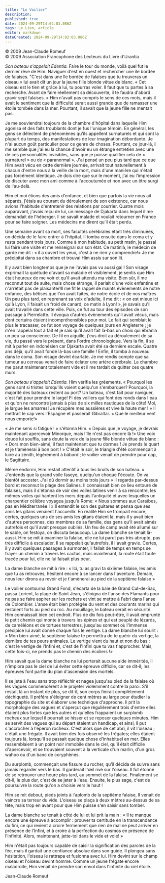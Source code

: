 ```yaml
---
title: "Le Voilier"
description: 
published: true
date: 2024-09-29T14:02:03.086Z
tags: Le Lien, article
editor: markdown
dateCreated: 2024-09-29T14:02:03.086Z
---
```


<p class="v-card v-sheet theme--light grey lighten-3 px-2">© 2009 Jean-Claude Romeuf<br>© 2009 Association Francophone des Lecteurs du Livre d'Urantia</p>

_Son bateau s'appelait Edentia._ Faire le tour du monde, voilà quel fut le dernier rêve de Him. Naviguer d'est en ouest et rechercher une île bordée de falaises. "C'est dans une île bordée de falaises que tu trouveras un oiseau » lui avait dit un jour la jeune fille blonde vêtue de blanc. « Cet oiseau est le tien et grâce à lui, tu pourras voler. Il faut que tu partes à sa recherche. Avant de faire réellement sa découverte, il te faudra d'abord gravir sept falaises. » Him n'avait pas compris le sens de ces mots, mais il avait le sentiment que la difficulté serait aussi grande que de ramasser une étoile tombée dans la mer. Pourtant, il savait que la jeune fille ne mentait pas.

Je me souviendrai toujours de la chambre d'hôpital dans laquelle Him agonisa et des faits troublants dont je fus l'unique témoin. En général, les gens se délectent de phénomènes qu'ils appellent surnaturels et qui sont la plupart du temps, des manifestations de leur imagination débordante. Je n'ai aucun goût particulier pour ce genre de choses. Pourtant, ce jour-là, il me semble que j'ai eu la chance d'avoir eu un étrange entretien avec une de ces personnalités invisibles, sans que je puisse qualifier cela de « surnaturel » ou de « paranormal ». J'ai pensé un peu plus tard que ce que Him avait vécu en cette dernière journée, arrivait tout naturellement à chacun d'entre nous à la veille de la mort, mais d'une manière qui n'était pas forcément identique. Je dois dire que sur le moment, j'ai eu l'impression de discuter avec mon ami comme à l'accoutumée et non avec un être surgi de l'au-delà.

Him et moi étions des amis d'enfance, et bien que parfois la vie nous ait séparés, j'étais au courant du déroulement de son existence, car nous avions l'habitude d'entretenir des relations par courrier. Quatre mois auparavant, j'avais reçu de lui, un message de Djakarta dans lequel il me demandait de l'héberger. Il se savait malade et voulait retourner en France pour se faire soigner. Les médecins me dirent qu'il était perdu.

Une semaine avant sa mort, ses facultés cérébrales étant très diminuées, on décida de le faire entrer à l'hôpital. Il tomba ensuite dans le coma et y resta pendant trois jours. Comme à mon habitude, au petit matin, je passai lui faire une visite et me renseignai sur son état. Ce matinlà, le médecin de garde me dit : « il a ouvert les yeux, c'est à ne rien y comprendre!» Je me précipitai dans sa chambre et trouvai Him assis sur son lit.

Il y avait bien longtemps que je ne l'avais pas vu aussi gai ! Son visage exprimait la quiétude d'avant sa maladie et visiblement, je sentis que Him était heureux de me voir et qu'il avait attendu ma visite. Bien sûr, il me reconnut tout de suite, mais chose étrange, il parlait d'une voix enfantine et n'arrêtait pas de plaisanter!Il me fit le rappel de maints évènements de notre enfance, des bêtises que l'on avait faites, de notre école et de nos maîtres. Un peu plus tard, en reprenant sa voix d'adulte, il me dit : « on est mieux ici qu'à Lyon, il faisait un froid de canard, ce matin à Lyon! », je savais qu'il avait travaillé dans cette ville. Puis, ce fut au tour des épisodes de son passage à Pierrelatte. Il évoqua d'autres évènements qu'il avait vécus, mais dont certains étaient incompréhensibles pour moi. Le fait qui semblait le plus le tracasser, ce fut son voyage de quelques jours en Angleterre ; je m'en rappelai tout à fait et je sais qu'il avait fait là-bas un choix qui ébranla un peu sa conscience. De fil en aiguille, j'eus droit au déroulement de sa vie, du passé vers le présent, dans l'ordre chronologique. Vers la fin, il se mit à parler en indonésien car Djakarta avait été sa dernière escale. Quatre ans déjà, qu'il avait fondé là-bas une famille ! Enfin, il tomba à nouveau dans le coma. Son visage devint écarlate. Je me rendis compte que sa tumeur au cerveau venait de faire éclater une artère cérébrale. La chambre me parut maintenant totalement vide et il me tardait de quitter ces quatre murs.

_Son bateau s'appelait Edentia._ Him vérifia les gréements. « Pourquoi les gens sont si tristes lorsqu'ils voient quelqu'un s'embarquer? Pourquoi, la majorité des bateaux restent au port? Un bateau, c'est fait pour naviguer, c'est fait pour prendre le large! Fi des voiliers qui font des ronds dans l'eau et qu'on ne rencontre jamais à plus de six milles nautiques de la côte! Moi, je largue les amarres! Je récupère mes aussières et vive la haute mer ! » Il mettrait le cap vers l'Espagne et passerait Gibraltar. « Que le meilleur vent nous emporte!»

« Je me sens si fatigué ! » s'étonna Him. « Depuis que je voyage, je devrais maintenant apercevoir Minorque, mais l'île n'est pas encore là !» Une voix douce lui souffla, sans doute la voix de la jeune fille blonde vêtue de blanc : « Dors mon bien-aimé, il faut maintenant que tu dormes ! Je prends le quart et je t'amènerai à bon port ! » C'était le soir, le triangle d'été commençait à luire au zénith, légèrement à bâbord ; le voilier venait de prendre pour cap, le Sagittaire.

Même endormi, Him restait attentif à tous les bruits de son bateau. « J'entends que la grand voile faseye, quelqu'un choque l'écoute. On va bientôt accoster. J'ai dû dormir au moins trois jours » Il regarda par-dessus bord et reconnut la plage des Salines. Il connaissait bien ce lieu entouré de falaises, mais il s'étonna de voir des voiles latines venir à sa rencontre, les mêmes voiles qui hantent les mers depuis l'antiquité et avec lesquelles un charpentier célèbre voyagea jusqu'à Rome: « Nous sommes aux Caraïbes, pas en Méditerranée ! » Il entendit le son des guitares et pensa que ses amis les gitans venaient l'accueillir. En réalité Him se trompait encore, certes, quelques uns de ses amis les gitans étaient là, mais il y avait bien d'autres personnes, des membres de sa famille, des gens qu'il avait aimés autrefois et qu'il avait presque oubliés. Un feu de camp avait été allumé sur le sable, on festoya, on discuta beaucoup. La dame blanche se tenait là-aussi. Him se mit à examiner la falaise, elle ne lui parut pas très abrupte, pas très difficile à escalader. Il se rappelait qu'autrefois, il l'avait gravie. Certes, il y avait quelques passages à surmonter, il fallait de temps en temps se frayer un chemin à travers les cactus, mais maintenant, la route était toute tracée pour lui, elle ne lui faisait plus peur.

La dame blanche se mit à rire : « Ici, tu as gravi ta sixième falaise, les amis que tu as retrouvés, hésitent encore à se lancer dans l'aventure. Demain, nous leur dirons au revoir et je t'amènerai au pied de la septième falaise »

Le voilier contourna Grand Fond, s'écarta de la baie de Grand Cul-de-Sac, passa Lorient, la plage de Saint Jean, s'éloigna de l'anse des Flamants pour ne pas se faire aspirer sur les rochers et vint se mettre à l'abri dans l'anse de Colombier. L'anse était bien protégée du vent et des courants marins qui restaient forts au pied du roc. Au mouillage, le bateau serait en sécurité. Him connaissait bien cet endroit. Plus de dix fois peut-être, il avait emprunté le petit chemin qui monte à travers les épines et qui est peuplé de lézards, de caméléons et de tortues terrestres, jusqu'au sommet où l'immense précipice lui avait donné chaque fois le vertige. La dame blanche lui sourit : « Mon bien-aimé, la septième falaise te permettra de te guérir du vertige, la dernière de tes peurs animales. Le vertige vient du haut et non du bas : c'est le vertige de l'Infini et, c'est de l'Infini que tu vas t'approcher. Mais, cette fois-ci, ne prends pas le chemin des écoliers !»

Him savait que la dame blanche ne lui porterait aucune aide imméritée, il n'implora pas le ciel de lui éviter cette épreuve difficile, car se dit-il, les épreuves font partie du plan d'ascension des mortels.

Il se jeta à l'eau sans trop réfléchir et nagea jusqu'au pied de la falaise où les vagues commencèrent à le projeter violemment contre la paroi. S'il restait là un instant de plus, se dit-il, son corps finirait complètement déchiqueté. Il préféra s'éloigner de cent mètres au large pour étudier la topographie du site et élaborer une technique d'approche. Il prit la morphologie des vagues et s'aperçut que régulièrement trois d'entre elles étaient plus fortes que les autres et qu'elles frappaient un surplomb rocheux sur lequel il pourrait se hisser et se reposer quelques minutes. Him se servit des vagues qui au départ étaient un handicap, et ainsi, il put s'accrocher à l'éperon rocheux. C'est alors que de cet abri, il vit l'oiseau ; c'était une frégate. Il avait bien des fois observé les frégates; elles étaient toujours là, lorsqu'il se passait quelque chose d'inhabituel en mer. Elles ressemblaient à un point noir immobile dans le ciel, qu'il était difficile d'apercevoir, et se trouvaient souvent à la verticale d'un marlin, d'un gros wahoo ou d'un banc de coryphènes.

Du surplomb, commençait une fissure du rocher, qu'il décida de suivre sans jamais regarder vers le bas. Il garderait l'œil rivé sur l'oiseau. Il fut étonné de se retrouver une heure plus tard, au sommet de la falaise. Finalement se dit-il, le plus dur, c'est de se jeter à l'eau. Ensuite, le plus sage, c'est de poursuivre la route qu'on a choisie vers le haut !

Him se mit debout, pieds joints à l'aplomb de la septième falaise, Il venait de vaincre sa terreur du vide. L'oiseau se plaça à deux mètres au-dessus de sa tête, mais trop en avant pour que Him puisse s'en saisir sans tomber.

La dame blanche se tenait à côté de lui et lui prit la main : « Il te manque encore une épreuve à accomplir : prouver ta certitude en la transcendance du fini, ce qui revient à croire fermement que rien de mal ne peut arriver en présence de l'Infini, et à croire à la perfection du cosmos en présence de l'infinité. Alors, maintenant, jette-toi dans le vide et vole! »

Him n'était pas toujours capable de saisir la signification des paroles de la fée, mais il gardait une confiance absolue dans son guide. Il plongea sans hésitation, l'oiseau le rattrapa et fusionna avec lui. Him devint sur le champ oiseau et l'oiseau devint homme. Comme un jeune frégate encore maladroite, Him venait de prendre son envol dans l'infinité du ciel étoilé.

Jean-Claude Romeuf